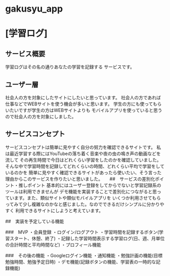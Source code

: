 # gakusyu_app

# [学習ログ]

## サービス概要
学習ログはその名の通りあなたの学習を記録する
サービスです。

## ユーザー層
社会人の方を対象にしたサイトにしたいと思っています。
社会人の方であれば仕事などでWEBサイトを使う機会が多いと思います。
学生の方にも使ってもらいたいですが学生の方はWEBサイトよりも
モバイルアプリを使っていると思うので社会人の方を対象にしました。

## サービスコンセプト
サービスコンセプトは簡単に見やすく自分の努力を確認できるサイトです。
私は最近学習する際にはYouTubeの落ち着く音楽や夜の虫の鳴き声の動画などを流して
その再生時間で今日はどれくらい学習をしたのかを確認していました。
そんな中で学習時間を記録してどれくらいの時間、どれくらい平均で学習をしているのかを
簡単に見やすく確認できるサイトがあったら使いたい、そう言った理由からこのサービスを作りたいと思いました。
　
##　サービスの差別化ポイント・推しポイント
基本的にはユーザー登録をしてからでないと学習記録系のツールは利用できませんが
デモ機能を実装することで差別化につながると思っています。また、類似サイトや類似モバイルアプリを
いくつか利用させてもらってみて少し複雑なのかなと感じました。なのでできるだけシンプルに分かりやすく
利用できるサイトにしようと考えています。

##　実装を予定している機能

###　MVP
・会員登録
・ログイン/ログアウト
・学習時間を記録するボタン(学習スタート、休憩、終了)
・記録した学習時間表示する学習ログ(日、週、月単位の合計時間と平均時間など)
・プロフィール機能

###　その後の機能
・Googleログイン機能
・通知機能
・勉強計画の機能(目標勉強時間、勉強予定日時)
・デモ機能(記録ボタンの機能、学習表の一時的な記録機能)
